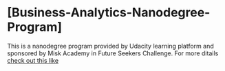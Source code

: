 # [Business-Analytics-Nanodegree-Program]
This is a nanodegree program provided by Udacity learning platform and sponsored by Misk Academy in Future Seekers Challenge. For more ditails [check out this like]((https://www.udacity.com/course/business-analytics-nanodegree--nd098))
